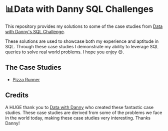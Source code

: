 # 📊Data with Danny SQL Challenges

This repository provides my solutions to some of the case studies from [Data with Danny's SQL Challenge](https://8weeksqlchallenge.com).

These solutions are used to showcase both my experience and aptitude in SQL. Through these case studies I demonstrate my ability to leverage SQL queries to solve real world problems. I hope you enjoy 😊.

## The Case Studies

- [Pizza Runner](https://github.com/NihalSidhu/Data-with-Danny-SQL-Challenge/blob/main/Pizza%20Runner/README.md)

## Credits
A HUGE thank you to [Data with Danny](https://www.youtube.com/c/DannyMa) who created these fantastic case studies. These case studies are derived from some of the problems we face in the world today, making these case studies very interesting. Thanks Danny! 
